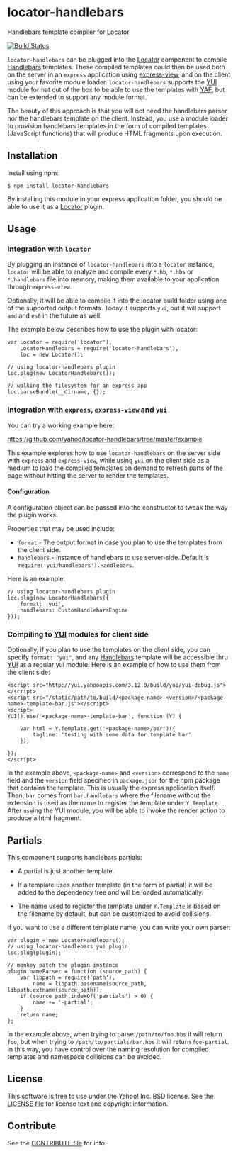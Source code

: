 locator-handlebars
==================

Handlebars template compiler for [Locator][].

[![Build Status](https://travis-ci.org/yahoo/locator-handlebars.png?branch=master)](https://travis-ci.org/yahoo/locator-handlebars)

`locator-handlebars` can be plugged into the [Locator][] component to compile
[Handlebars][] templates. These compiled templates could then be used both on
the server in an `express` application using [express-view][], and on the
client using your favorite module loader. `locator-handlebars` supports the
[YUI][] module format out of the box to be able to use the templates with
[YAF][], but can be extended to support any module format.

The beauty of this approach is that you will not need the handlebars parser nor
the handlebars template on the client. Instead, you use a module loader to
provision handlebars templates in the form of compiled templates (JavaScript
functions) that will produce HTML fragments upon execution.

[Handlebars]: http://handlebarsjs.com/
[Locator]: https://github.com/yahoo/locator
[YUI]: https://github.com/yui/yui3
[YAF]: http://yuilibrary.com/yui/docs/app/
[express-view]: https://github.com/yahoo/express-view


Installation
------------

Install using npm:

```shell
$ npm install locator-handlebars
```

By installing this module in your express application folder, you should be
able to use it as a [Locator][] plugin.


Usage
-----

### Integration with `locator`

By plugging an instance of `locator-handlebars` into a `locator` instance,
`locator` will be able to analyze and compile every `*.hb`, `*.hbs` or
`*.handlebars` file into memory, making them available to your application
through `express-view`.

Optionally, it will be able to compile it into the locator build folder using
one of the supported output formats. Today it supports `yui`, but it will
support `amd` and `es6` in the future as well.

The example below describes how to use the plugin with locator:

```
var Locator = require('locator'),
    LocatorHandlebars = require('locator-handlebars'),
    loc = new Locator();

// using locator-handlebars plugin
loc.plug(new LocatorHandlebars());

// walking the filesystem for an express app
loc.parseBundle(__dirname, {});
```

### Integration with `express`, `express-view` and `yui`

You can try a working example here:

https://github.com/yahoo/locator-handlebars/tree/master/example

This example explores how to use `locator-handlebars` on the server side with
`express` and `express-view`, while using `yui` on the client side as a medium
to load the compiled templates on demand to refresh parts of the page without
hitting the server to render the templates.

#### Configuration

A configuration object can be passed into the constructor to tweak the way the
plugin works.

Properties that may be used include:

* `format` - The output format in case you plan to use the templates from the
  client side.
* `handlebars` - Instance of handlebars to use server-side. Default is
  `require('yui/handlebars').Handlebars`.

Here is an example:

```
// using locator-handlebars plugin
loc.plug(new LocatorHandlebars({
    format: 'yui',
    handlebars: CustomHandlebarsEngine
}));
```

### Compiling to [YUI][] modules for client side

Optionally, if you plan to use the templates on the client side, you can
specify `format: "yui"`, and any [Handlebars][] template will be accessible
thru [YUI][] as a regular yui module. Here is an example of how to use them
from the client side:

```
<script src="http://yui.yahooapis.com/3.12.0/build/yui/yui-debug.js"></script>
<script src="/static/path/to/build/<package-name>-<version>/<package-name>-template-bar.js"></script>
<script>
YUI().use('<package-name>-template-bar', function (Y) {

    var html = Y.Template.get('<package-name>/bar')({
        tagline: 'testing with some data for template bar'
    });

});
</script>
```

In the example above, `<package-name>` and `<version>` correspond to the `name`
field and the `version` field specified in `package.json` for the npm package
that contains the template. This is usually the express application itself.
Then, `bar` comes from `bar.handlebars` where the filename without the
extension is used as the name to register the template under `Y.Template`.
After `use`ing the YUI module, you will be able to invoke the render action to
produce a html fragment.


Partials
--------

This component supports handlebars partials:

* A partial is just another template.

* If a template uses another template (in the form of partial) it will be added
  to the dependency tree and will be loaded automatically.

* The name used to register the template under `Y.Template` is based on the
  filename by default, but can be customized to avoid collisions.

If you want to use a different template name, you can write your own parser:

```
var plugin = new LocatorHandlebars();
// using locator-handlebars yui plugin
loc.plug(plugin);

// monkey patch the plugin instance
plugin.nameParser = function (source_path) {
    var libpath = require('path'),
        name = libpath.basename(source_path, libpath.extname(source_path));
    if (source_path.indexOf('partials') > 0) {
        name += '-partial';
    }
    return name;
};
```

In the example above, when trying to parse `/path/to/foo.hbs` it will return
`foo`, but when trying to `/path/to/partials/bar.hbs` it will return
`foo-partial`. In this way, you have control over the naming resolution for
compiled templates and namespace collisions can be avoided.


License
-------

This software is free to use under the Yahoo! Inc. BSD license.
See the [LICENSE file][] for license text and copyright information.

[LICENSE file]: https://github.com/yahoo/locator-handlebars/blob/master/LICENSE.txt


Contribute
----------

See the [CONTRIBUTE file][] for info.

[CONTRIBUTE file]: https://github.com/yahoo/locator-handlebars/blob/master/CONTRIBUTE.md
